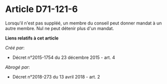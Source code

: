# Article D71-121-6

Lorsqu'il n'est pas suppléé, un membre du conseil peut donner mandat à un autre membre. Nul ne peut détenir plus d'un mandat.

**Liens relatifs à cet article**

_Créé par_:

  - Décret n°2015-1754 du 23 décembre 2015 - art. 4

_Abrogé par_:

  - Décret n°2018-273 du 13 avril 2018 - art. 2
